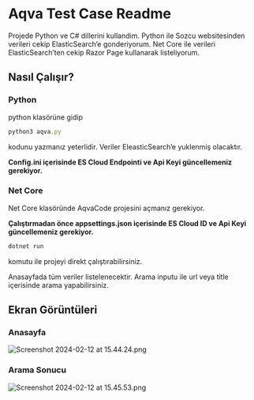 # Aqva Test Case Readme

Projede Python ve C# dillerini kullandim. Python ile Sozcu websitesinden verileri cekip ElasticSearch’e gonderiyorum. Net Core ile verileri ElasticSearch’ten cekip Razor Page kullanarak  listeliyorum. 

## Nasıl Çalışır?

### Python

python klasörüne gidip

```jsx
python3 aqva.py
```

kodunu yazmanız yeterlidir. Veriler EleasticSearch’e yuklenmiş olacaktır.

**Config.ini içerisinde ES Cloud Endpointi ve Api Keyi güncellemeniz gerekiyor.**

### Net Core

Net Core klasöründe AqvaCode projesini açmanız gerekiyor. 

**Çalıştırmadan önce appsettings.json içerisinde ES Cloud ID ve Api Keyi güncellemeniz gerekiyor.**

```jsx
dotnet run
```

komutu ile projeyi direkt çalıştırabilirsiniz.

Anasayfada tüm veriler listelenecektir. Arama inputu ile url veya title içerisinde arama yapabilirsiniz.

## Ekran Görüntüleri

### Anasayfa

![Screenshot 2024-02-12 at 15.44.24.png](https://i.imgur.com/bAr2pdj.png)

### Arama Sonucu

![Screenshot 2024-02-12 at 15.45.53.png](https://i.imgur.com/6JzZfk5.png)
